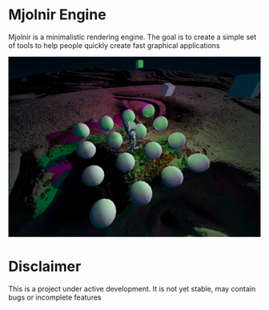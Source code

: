 # Mjolnir Engine

Mjolnir is a minimalistic rendering engine. The goal is to create a simple set of tools to help people quickly create fast graphical applications

![](./readme/lights.gif)

# Disclaimer

This is a project under active development. It is not yet stable, may contain bugs or incomplete features